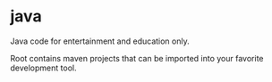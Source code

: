 # java
Java code for entertainment and education only.

Root contains maven projects that can be imported into your favorite development tool.
